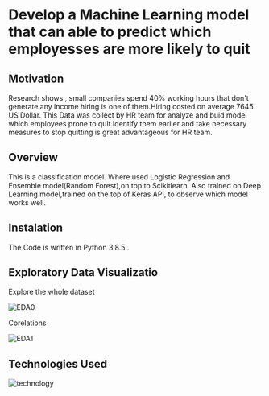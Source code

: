
# Develop a Machine Learning model  that can able to predict which employesses are more likely to quit




## Motivation

Research shows , small companies spend 40% working hours that don't generate any income hiring is one of them.Hiring costed on average 7645 US Dollar.
This Data was collect by HR team  for analyze and buid model which employees prone to quit.Identify them  earlier and take necessary measures to stop quitting is great advantageous for HR team.
## Overview

This is a classification model. Where used Logistic Regression and Ensemble model(Random Forest),on top to Scikitlearn.
Also trained on  Deep Learning model,trained on the top of Keras API, to observe which model works well. 
## Instalation 
The Code is written in Python 3.8.5 .

## Exploratory Data Visualizatio 
Explore the whole dataset



![EDA0](https://user-images.githubusercontent.com/81525107/162728193-e295e32f-ddca-43cc-b4a1-9cfe041c6319.png)

Corelations


![EDA1](https://user-images.githubusercontent.com/81525107/162728463-8170cbcc-f90a-45e5-8960-5057b13ea7ca.png)


## Technologies  Used
![technology](https://user-images.githubusercontent.com/81525107/162731524-85036efd-318f-4661-ac43-61e9b28cef9e.png)


